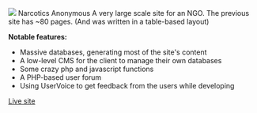 <!--
tags: "web", "2013"
-->

[![](img/web/thumbs/na.png)](img/web/full/na.png) Narcotics Anonymous  A very large scale site for an NGO. The previous site has ~80 pages. (And was written in a table-based layout)

**Notable features:**
- Massive databases, generating most of the site's content
- A low-level CMS for the client to manage their own databases
- Some crazy php and javascript functions
- A PHP-based user forum
- Using UserVoice to get feedback from the users while developing

[Live site](http://www.na.org.za/)

